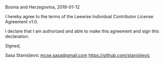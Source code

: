 Bosnia and Herzegovina, 2019-01-12

I hereby agree to the terms of the Leewise Individual Contributor License
Agreement v1.0.

I declare that I am authorized and able to make this agreement and sign this
declaration.

Signed,

Sasa Stanisljevic mcse.sasa@gmail.com https://github.com/stanisljevic
